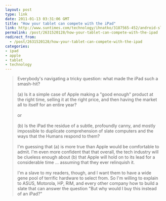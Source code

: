 ```yaml
---
layout: post
type: link
date: 2011-01-13 03:31:06 GMT
title: "How your tablet can compete with the iPad"
link: http://www.suntimes.com/technology/ihnatko/3187565-452/android-slate-ipad-apps-tablet.html
permalink: /post/2631520128/how-your-tablet-can-compete-with-the-ipad
redirect_from: 
  - /post/2631520128/how-your-tablet-can-compete-with-the-ipad
categories:
- ipad
- apple
- tablet
- technology
---
```

<blockquote>Everybody's navigating a tricky question: what made the iPad such a smash-hit?<br><br> (a) Is it a simple case of Apple making a "good enough" product at the right time, selling it at the right price, and then having the market all to itself for an entire year?<br><br> or <br><br>(b) Is the iPad the residue of a subtle, profoundly canny, and mostly impossible to duplicate comprehension of slate computers and the ways that the Humans respond to them?<br><br>I'm guessing that (a) is more true than Apple would be comfortable to admit. I'm even more confident that that overall, the tech industry will be clueless enough about (b) that Apple will hold on to its lead for a considerable time ... assuming that they ever relinquish it.<br>
<br>
 I'm a slave to my readers, though, and I want them to have a wide gene pool of terrific hardware to select from. So I'm willing to explain to ASUS, Motorola, HP, RIM, and every other company how to build a slate that can answer the question "But why would I buy this instead of an iPad?"</blockquote>